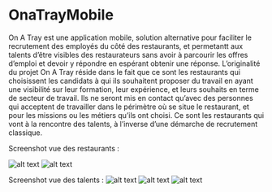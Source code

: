# OnaTrayMobile
On A Tray est une application mobile, solution alternative pour faciliter le recrutement des employés du côté des restaurants, et permetantt aux talents d’être visibles des restaurateurs sans avoir à parcourir les offres d’emploi et devoir y répondre en espérant obtenir une réponse. 
L’originalité du projet On A Tray réside dans le fait que ce sont les restaurants qui choisissent les candidats à qui ils souhaitent proposer du travail en ayant une visibilité sur leur formation, leur expérience, et leurs souhaits en terme de secteur de travail.
Ils ne seront mis en contact qu’avec des personnes qui acceptent de travailler dans le périmètre où se situe le restaurant, et pour les missions ou les métiers qu’ils ont choisi. Ce sont les restaurants qui vont à la rencontre des talents, à l’inverse d’une démarche de recrutement classique. 

Screenshot vue des restaurants :

![alt text](https://res.cloudinary.com/dpyqb49ha/image/upload/v1605824540/IMG_7156_zo48nh.png)  ![alt text](https://res.cloudinary.com/dpyqb49ha/image/upload/v1605824496/IMG_7155_enzrrd.png) 

Screenshot vue des talents :
![alt text](https://res.cloudinary.com/dpyqb49ha/image/upload/v1605824512/IMG_7159_yjrgv1.png)  ![alt text](https://res.cloudinary.com/dpyqb49ha/image/upload/v1605824542/IMG_7158_qigdlc.png)   ![alt text](https://res.cloudinary.com/dpyqb49ha/image/upload/v1605824527/IMG_7157_exhyud.png)
